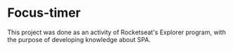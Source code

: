 
# Focus-timer

This project was done as an activity of Rocketseat's Explorer program, with the purpose of developing knowledge about SPA.